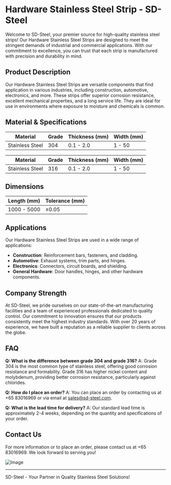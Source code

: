 # Hardware Stainless Steel Strip - SD-Steel

Welcome to SD-Steel, your premier source for high-quality stainless steel strips! Our Hardware Stainless Steel Strips are designed to meet the stringent demands of industrial and commercial applications. With our commitment to excellence, you can trust that each strip is manufactured with precision and durability in mind.

## Product Description

Our Hardware Stainless Steel Strips are versatile components that find application in various industries, including construction, automotive, electronics, and more. These strips offer superior corrosion resistance, excellent mechanical properties, and a long service life. They are ideal for use in environments where exposure to moisture and chemicals is common.

## Material & Specifications

| **Material** | **Grade** | **Thickness (mm)** | **Width (mm)** |
|--------------|-----------|--------------------|----------------|
| Stainless Steel | 304 | 0.1 - 2.0 | 1 - 50 |

| **Material** | **Grade** | **Thickness (mm)** | **Width (mm)** |
|--------------|-----------|--------------------|----------------|
| Stainless Steel | 316 | 0.1 - 2.0 | 1 - 50 |

## Dimensions

| **Length (mm)** | **Tolerance (mm)** |
|-----------------|--------------------|
| 1000 - 5000     | ±0.05              |

## Applications

Our Hardware Stainless Steel Strips are used in a wide range of applications:
- **Construction**: Reinforcement bars, fasteners, and cladding.
- **Automotive**: Exhaust systems, trim parts, and hinges.
- **Electronics**: Connectors, circuit boards, and shielding.
- **General Hardware**: Door handles, hinges, and other hardware components.

## Company Strength

At SD-Steel, we pride ourselves on our state-of-the-art manufacturing facilities and a team of experienced professionals dedicated to quality control. Our commitment to innovation ensures that our products consistently meet the highest industry standards. With over 20 years of experience, we have built a reputation as a reliable supplier to clients across the globe.

## FAQ

**Q: What is the difference between grade 304 and grade 316?**
A: Grade 304 is the most common type of stainless steel, offering good corrosion resistance and formability. Grade 316 has higher nickel content and molybdenum, providing better corrosion resistance, particularly against chlorides.

**Q: How do I place an order?**
A: You can place an order by contacting us at +65 83016969 or via email at sales@sd-steel.com.

**Q: What is the lead time for delivery?**
A: Our standard lead time is approximately 2-4 weeks, depending on the quantity and specifications of your order.

## Contact Us

For more information or to place an order, please contact us at +65 83016969. We look forward to serving you!

![Image](https://github.com/user-attachments/assets/2567258e-e124-4816-932d-1809bd27ef0b)

---

SD-Steel - Your Partner in Quality Stainless Steel Solutions!
